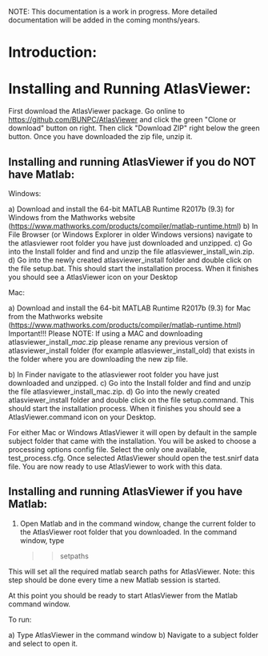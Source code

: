 
NOTE: This documentation is a work in progress. More detailed documentation will be added in the coming months/years.


Introduction:
=============


Installing and Running AtlasViewer:
===================================
First download the AtlasViewer package. Go online to https://github.com/BUNPC/AtlasViewer and click the green "Clone or download" button on right. Then click "Download ZIP" right below the green button. Once you have downloaded the zip file, unzip it.


Installing and running AtlasViewer if you do NOT have Matlab:
------------------------------------------------------------

Windows:

a) Download and install the 64-bit MATLAB Runtime R2017b (9.3) for Windows from the Mathworks website (https://www.mathworks.com/products/compiler/matlab-runtime.html)
b) In File Browser (or Windows Explorer in older Windows versions) navigate to the atlasviewer root folder you have just downloaded and unzipped. 
c) Go into the Install folder and find and unzip the file atlasviewer_install_win.zip. 
d) Go into the newly created atlasviewer_install folder and double click on the file setup.bat. This should start the installation process. When it finishes you should see a AtlasViewer icon on your Desktop


Mac:

a) Download and install the 64-bit MATLAB Runtime R2017b (9.3) for Mac from the Mathworks website (https://www.mathworks.com/products/compiler/matlab-runtime.html)
Important!!! Please NOTE: If using a MAC and downloading atlasviewer_install_<version>_mac_<date>.zip please rename any previous version of atlasviewer_install folder (for example atlasviewer_install_old) that exists in the folder where you are downloading the new zip file.  

b) In Finder navigate to the atlasviewer root folder you have just downloaded and unzipped. 
c) Go into the Install folder and find and unzip the file atlasviewer_install_mac.zip. 
d) Go into the newly created atlasviewer_install folder and double click on the file setup.command. This should start the installation process. When it finishes you should see a AtlasViewer.command icon on your Desktop. 

For either Mac or Windows AtlasViewer it will open by default in the sample subject folder that came with the installation. You will be asked to choose a processing options config file. Select the only one available, test_process.cfg. Once selected AtlasViewer should open the test.snirf data file. You are now ready to use AtlasViewer to work with this data. 


Installing and running AtlasViewer if you have Matlab:
------------------------------------------------------

1. Open Matlab and in the command window, change the current folder to the AtlasViewer root folder that you downloaded. In the command window, type

   >> setpaths

This will set all the required matlab search paths for AtlasViewer. Note: this step should be done every time a new Matlab session is started. 

At this point you should be ready to start AtlasViewer from the Matlab command window. 

To run:

a) Type AtlasViewer in the command window
b) Navigate to a subject folder and select to open it. 

